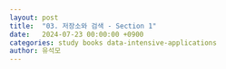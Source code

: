 ```yaml
---
layout: post
title:  "03. 저장소와 검색 - Section 1"
date:   2024-07-23 00:00:00 +0900
categories: study books data-intensive-applications
author: 유석모
---
```

